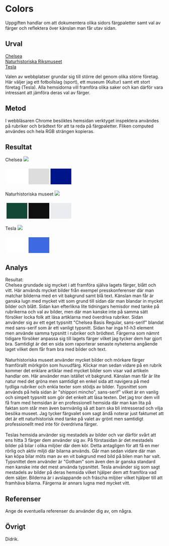 Colors
=======================

Uppgiften handlar om att dokumentera olika sidors färgpaletter samt val av färger och reflektera över känslan man får utav sidan. 

Urval
-----------------------

<a href="https://www.chelseafc.com/en">Chelsea</a> <br>
<a href="https://www.nrm.se/">Naturhistoriska Riksmuseet</a> <br>
<a href="https://www.tesla.com/sv_se">Tesla</a> <br>

Valen av webbplatser grundar sig till större del genom olika större företag. Här väljer jag ett fotbollslag (sport), ett museum (Kultur) samt ett stort företag (Tesla). Alla hemsidorna vill framföra olika saker och kan därför vara intressant att jämföra deras val av färger. 

Metod
-----------------------

I webbläsaren Chrome besöktes hemsidan verktyget inspektera användes på rubriker och brädtext för att ta reda på färgpaletter.
Fliken computed användes och hela RGB strängen kopieras. 

Resultat
-----------------------

Chelsea
<img class="flash-img" src="image/../../assets/img/chelsea-design.png">
<table style="border-spacing: 4px; border-collapse: separate">
<tr>
<td style="height: 50px; width: 50px; background-color: rgb(255, 255, 255)">
<td style="height: 50px; width: 50px; background-color: rgb(221, 221, 221)">
<td style="height: 50px; width: 50px; background-color: rgb(0, 20, 137)">
</tr>
</table>

Naturhistoriska museet
<img class="flash-img" src="image/../../assets/img/natur.design.png">
<table style="border-spacing: 4px; border-collapse: separate">
<tr>
<td style="height: 50px; width: 50px; background-color: rgb(20, 72, 54)">
<td style="height: 50px; width: 50px; background-color: rgb(14, 15, 14)">
<td style="height: 50px; width: 50px; background-color: rgb(234, 236, 240)">
</tr>
</table>

Tesla
<img class="flash-img" src="image/../../assets/img/tesla.design.png">
<table style="border-spacing: 4px; border-collapse: separate">
<tr>
<td style="height: 50px; width: 50px; background-color: rgb(255, 255, 255)">
<td style="height: 50px; width: 50px; background-color: rgb(62, 106, 225)">
</tr>
</table>

Analys
-----------------------

Resultat:
<br>
Chelsea grundade sig mycket i att framföra själva lagets färger, blått och vitt. Här används mycket bilder från exempel presskonferenser där man matchar bilderna med en vit bakgrund samt blå text. Känslan man får är ganska lugn med mycket vitt som grund till sidan där man blandar in mycket bilder och blått. Sidan kan efterlikna lite tidningars hemisdor med tanke på rubrikerna och val av bilder, men där man kanske inte på samma sätt försöker locka folk att läsa artiklarna med överdriva rubriker. Sidan använder sig av ett eget typsnitt "Chelsea Basis Regular, sans-serif" blandat med sans-serif som är ett vanligt typsnitt. Sidan har inga h1-h3 element men använde samma typsnitt i rubriker och brödtext. Färgerna som nämnt tidigare försöker anpassa sig till lagets färger vilket jag tycker dem har gjort bra. Samtidigt är det en sida som raporterar senaste nyheterna angående laget vilket dem får fram bra med bilder och text. 
<br>
<br>
Naturhistoriska museet använder mycket bilder och mörkare färger framförallt mörkgrön som huvudfärg. Klickar man sedan vidare på en rubrik kommer det enklare artiklar med mycket bilder som visar vad artikeln handlar om. Här använder man istället vit bakgrund. Känslan man får är lite natur med det gröna men samtidigt en enkel sida att navigera på med tydliga rubriker och enkla texter som stödjs av bilder. Typsnittet som används på hela sidan är "shippori mincho", sans-serif" vilket är en vanlig och simpelt typsnitt som gör det enkelt att läsa texten. Det jag tror dem vill få fram med hemsidan är en professionell hemsida där man kan lita på faktan som står men även barnvänlig så att barn ska bli intresserad och vilja besöka museet. Jag tycker färgvalet som sagt ändå noterar just faktumet att det är ett naturhistorisk med tanke på valet av grönt men samtidigt professionellt med inte för överdrivna färger. 
<br>
<br>
Teslas hemsida använder sig mestadels av bilder och var därför svårt att ens hitta 3 färger dem använder sig av. På förstasidan är det mestadels bilder på bilar i olika miljöer där dem kör. Detta antagligen för att få en mer rörlig och aktiv miljö där bilarna används. Går man sedan vidare där man kan köpa bilar möts man av en vit bakgrund med bild på bilen man har valt. Typsnittet dem använder är "Gotham" som även den är ganska standard men kanske inte det mest använda typsnittet. Tesla använder sig som sagt mestadels av bilder på deras hemsida vilket hjälper dem att framföra vad dem säljer. Bilderna är i avslappande och fräscha miljöer vilket hjälper till att framhäva bilarna. Färgerna är annars lugna med mycket vitt. 

Referenser
-----------------------

Ange de eventuella referenser du använder dig av, om några.

Övrigt
-----------------------

Didrik.